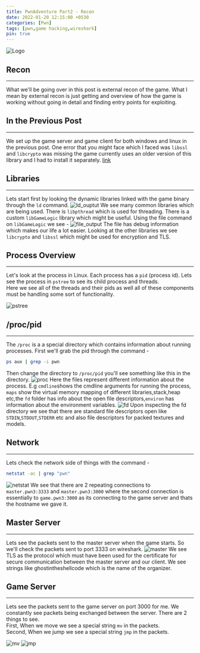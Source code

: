 ```yaml
---
title: PwnAdventure Part2 - Recon
date: 2022-01-20 12:15:00 +0530
categories: [Pwn]
tags: [pwn,game hacking,wireshark]
pin: true
---
```


![Logo](/assets/postimg/pwnadv2/wireshark-banner.png)

## Recon
---
What we'll be going over in this post is external recon of the game. What I mean by external recon is just getting and overview of how the game is working without going in detail and finding entry points for exploiting.
<br>
## In the Previous Post
---
We set up the game server and game client for both windows and linux in the previous post. One error that you might face which I faced was `libssl` and `libcrypto` was missing the game currently uses an older version of this library and I had to install it separately. [link](https://askubuntu.com/questions/1261614/ubuntu-20-04-libssl-so-1-0-0-cannot-open-shared-object-file-no-such-file-or-d)
<br>
## Libraries
---
Lets start first by looking the dynamic libraries linked with the game binary through the `ld` command.
![ld_ouptut](/assets/postimg/pwnadv2/ld_output.png)
We see many common libraries which are being used. There is `libpthread` which is used for threading. There is a custom `libGameLogic` library which might be useful. Using the file command on `libGameLogic` we see -
![file_output](/assets/postimg/pwnadv2/file_gamelogic.png)
The file has debug information which makes our life a lot easier. Looking at the other libraries we see `libcrypto` and `libssl` which might be used for encryption and TLS.
<br>
## Process Overview
---
Let's look at the process in Linux. Each process has a `pid` (process id). Lets see the process in `pstree` to see its child process and threads.  
Here we see all of the threads and their pids as well all of these components must be handling some sort of functionality.  
 
![pstree](/assets/postimg/pwnadv2/pstree.png)
<br>
## /proc/pid
---
The `/proc` is a a special directory which contains information about running processes. First we'll grab the pid through the command - 
```bash
ps aux | grep -i pwn
```
Then change the directory to `/proc/pid` you'll see something like this in the directory.
![proc](/assets/postimg/pwnadv2/proc.png)
Here the files represent different information about the process. E.g `cmdline`shows the cmdline arguments for running the process, `maps` show the virtual memory mapping of different libraries,stack,heap etc,the `fd` folder has info about the open file descriptors,`environ` has information about the environment variables.
![fd](/assets/postimg/pwnadv2/fd.png)
Upon inspecting the fd directory we see that there are standard file descriptors open like `STDIN`,`STDOUT`,`STDERR` etc and also file descriptors for packed textures and models.
<br>
## Network
---
Lets check the network side of things with the command - 
```bash
netstat -ac | grep "pwn"
```
![netstat](/assets/postimg/pwnadv2/netstat.png)
We see that there are 2 repeating connections to `master.pwn3:3333` and `master.pwn3:3000` where the second connection is essentially to `game.pwn3:3000` as its connecting to the game server and thats the hostname we gave it.
<br>
## Master Server
---
Lets see the packets sent to the master server when the game starts. So we'll check the packets sent to port 3333 on wireshark.
![master](/assets/postimg/pwnadv2/master.png)
We see TLS as the protocol which must have been used for the certificate for secure communication between the master server and our client. We see strings like ghostintheshellcode which is the name of the organizer.
<br>
## Game Server
---
Lets see the packets sent to the game server on port 3000 for me. We constantly see packets being exchanged between the server. There are 2 things to see.  
First, When we move we see a special string `mv` in the packets.  
Second, When we jump we see a special string `jmp` in the packets.  

![mv](/assets/postimg/pwnadv2/mv.png)
![jmp](/assets/postimg/pwnadv2/jmp.png)

